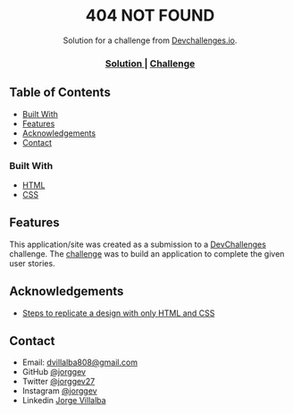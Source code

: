 <!-- Please update value in the {}  -->

<h1 align="center">404 NOT FOUND</h1>

<div align="center">
   Solution for a challenge from  <a href="http://devchallenges.io" target="_blank">Devchallenges.io</a>.
</div>

<div align="center">
  <h3>
    <a href="https://{your-url-to-the-solution}">
      Solution
    </a>
    <span> | </span>
    <a href="https://devchallenges.io/challenges/wBunSb7FPrIepJZAg0sY">
      Challenge
    </a>
  </h3>
</div>

<!-- TABLE OF CONTENTS -->

## Table of Contents
- [Built With](#built-with)
- [Features](#features)
- [Acknowledgements](#acknowledgements)
- [Contact](#contact)



### Built With
- [HTML](https://reactjs.org/)
- [CSS](https://vuejs.org/)



## Features
This application/site was created as a submission to a [DevChallenges](https://devchallenges.io/challenges) challenge. The [challenge](https://devchallenges.io/challenges/wBunSb7FPrIepJZAg0sY) was to build an application to complete the given user stories.



## Acknowledgements
- [Steps to replicate a design with only HTML and CSS](https://devchallenges-blogs.web.app/how-to-replicate-design/)



## Contact
- Email: dvillalba808@gmail.com
- GitHub [@jorggev](https://{github.com/jorggev})
- Twitter [@jorggev27](https://{twitter.com/jorggev27})
- Instagram [@jorggev](https://{instagram.com/jorggev/})
- Linkedin [Jorge Villalba](https://{linkedin.com/in/jorggevillalba/})